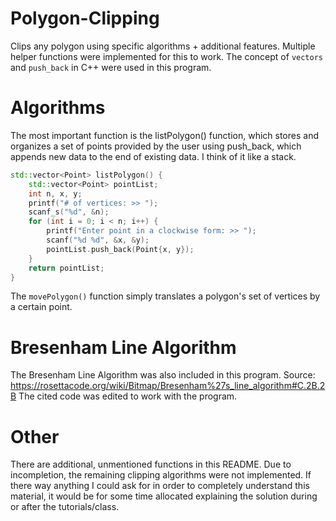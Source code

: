 # Polygon-Clipping
Clips any polygon using specific algorithms + additional features. Multiple helper functions were implemented for this to work. The concept of ``vectors`` and ``push_back`` in C++ were used in this program.

# Algorithms

The most important function is the listPolygon() function, which stores and organizes a set of points provided by the user using push_back, which appends new data to the end of existing data. I think of it like a stack.

```C++
std::vector<Point> listPolygon() {
	std::vector<Point> pointList;
	int n, x, y;
	printf("# of vertices: >> ");
	scanf_s("%d", &n);
	for (int i = 0; i < n; i++) {
		printf("Enter point in a clockwise form: >> ");
		scanf("%d %d", &x, &y);
		pointList.push_back(Point{x, y});
	}
	return pointList;
}
```

The ``movePolygon()`` function simply translates a polygon's set of vertices by a certain point.
# Bresenham Line Algorithm
The Bresenham Line Algorithm was also included in this program. 
Source: https://rosettacode.org/wiki/Bitmap/Bresenham%27s_line_algorithm#C.2B.2B
The cited code was edited to work with the program.
# Other
There are additional, unmentioned functions in this README. Due to incompletion, the remaining clipping algorithms were not implemented. If there way anything I could ask for in order to completely understand this material, it would be for some time allocated explaining the solution during or after the tutorials/class.
